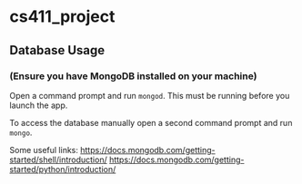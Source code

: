 # cs411_project

## Database Usage
### (Ensure you have MongoDB installed on your machine)

Open a command prompt and run `mongod`. This must be running before you launch the app.

To access the database manually open a second command prompt and run `mongo`.

Some useful links:
https://docs.mongodb.com/getting-started/shell/introduction/
https://docs.mongodb.com/getting-started/python/introduction/